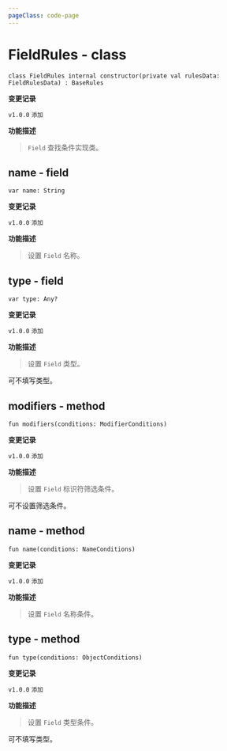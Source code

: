```yaml
---
pageClass: code-page
---
```


# FieldRules <span class="symbol">- class</span>

```kotlin:no-line-numbers
class FieldRules internal constructor(private val rulesData: FieldRulesData) : BaseRules
```

**变更记录**

`v1.0.0` `添加`

**功能描述**

> `Field` 查找条件实现类。

## name <span class="symbol">- field</span>

```kotlin:no-line-numbers
var name: String
```

**变更记录**

`v1.0.0` `添加`

**功能描述**

> 设置 `Field` 名称。

## type <span class="symbol">- field</span>

```kotlin:no-line-numbers
var type: Any?
```

**变更记录**

`v1.0.0` `添加`

**功能描述**

> 设置 `Field` 类型。

可不填写类型。

## modifiers <span class="symbol">- method</span>

```kotlin:no-line-numbers
fun modifiers(conditions: ModifierConditions)
```

**变更记录**

`v1.0.0` `添加`

**功能描述**

> 设置 `Field` 标识符筛选条件。

可不设置筛选条件。

## name <span class="symbol">- method</span>

```kotlin:no-line-numbers
fun name(conditions: NameConditions)
```

**变更记录**

`v1.0.0` `添加`

**功能描述**

> 设置 `Field` 名称条件。

## type <span class="symbol">- method</span>

```kotlin:no-line-numbers
fun type(conditions: ObjectConditions)
```

**变更记录**

`v1.0.0` `添加`

**功能描述**

> 设置 `Field` 类型条件。

可不填写类型。